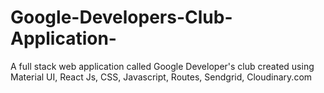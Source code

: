 # Google-Developers-Club-Application-
A full stack web application called Google Developer's club created using Material UI, React Js, CSS, Javascript, Routes, Sendgrid, Cloudinary.com 
